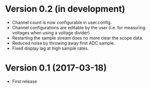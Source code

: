 # Version 0.2 (in development)
- Channel count is now configurable in user.config.
- Channel configurations are editable by the user (i.e. for measuring voltages when using a voltage divider)
- Restarting the sample stream does no more clear the scope data.
- Reduced noise by throwing away first ADC sample.
- Fixed display lag at high sample rates.

# Version 0.1 (2017-03-18)
- First release
